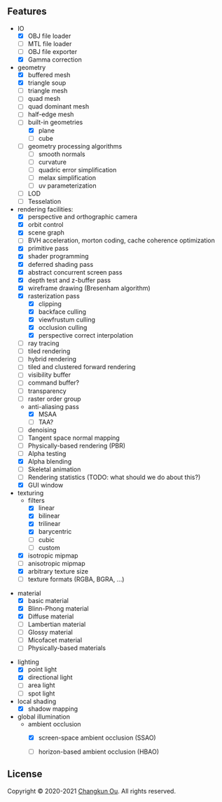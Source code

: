 ## Features

- IO
  + [x] OBJ file loader
  + [ ] MTL file loader
  + [ ] OBJ file exporter
  + [x] Gamma correction
- geometry
  + [x] buffered mesh
  + [x] triangle soup
  + [ ] triangle mesh
  + [ ] quad mesh
  + [ ] quad dominant mesh
  + [ ] half-edge mesh
  + [ ] built-in geometries
    * [x] plane
    * [ ] cube
  + [ ] geometry processing algorithms
    * [ ] smooth normals
    * [ ] curvature
    * [ ] quadric error simplification
    * [ ] melax simplification
    * [ ] uv parameterization
  * [ ] LOD
  * [ ] Tesselation
- rendering facilities:
  + [x] perspective and orthographic camera
  + [x] orbit control 
  + [x] scene graph
  + [ ] BVH acceleration, morton coding, cache coherence optimization
  + [x] primitive pass
  + [x] shader programming
  + [x] deferred shading pass
  + [x] abstract concurrent screen pass
  + [x] depth test and z-buffer pass
  + [x] wireframe drawing (Bresenham algorithm)
  + [x] rasterization pass
    * [x] clipping
    * [x] backface culling
    * [x] viewfrustum culling
    * [x] occlusion culling
    * [x] perspective correct interpolation
  + [ ] ray tracing
  + [ ] tiled rendering
  + [ ] hybrid rendering
  + [ ] tiled and clustered forward rendering
  + [ ] visibility buffer
  + [ ] command buffer?
  + [ ] transparency
  + [ ] raster order group
  + anti-aliasing pass
    * [x] MSAA
    * [ ] TAA?
  + [ ] denoising
  + [ ] Tangent space normal mapping
  + [ ] Physically-based rendering (PBR)
  + [ ] Alpha testing
  + [x] Alpha blending
  + [ ] Skeletal animation
  + [ ] Rendering statistics (TODO: what should we do about this?)
  + [x] GUI window
- texturing
  + filters
    + [x] linear
    + [x] bilinear
    + [x] trilinear
    + [x] barycentric
    + [ ] cubic
    + [ ] custom
  + [x] isotropic mipmap
  + [ ] anisotropic mipmap
  + [x] arbitrary texture size
  + [ ] texture formats (RGBA, BGRA, ...)
+ material
  + [x] basic material
  + [x] Blinn-Phong material
  + [x] Diffuse material
  + [ ] Lambertian material
  + [ ] Glossy material
  + [ ] Micofacet material
  + [ ] Physically-based materials
- lighting
  + [x] point light
  + [x] directional light
  + [ ] area light
  + [ ] spot light
- local shading
  + [x] shadow mapping
- global illumination
  + ambient occlusion
    + [x] screen-space ambient occlusion (SSAO)
    + [ ] horizon-based ambient occlusion (HBAO)


## License

Copyright &copy; 2020-2021 [Changkun Ou](https://changkun.de). All rights reserved.